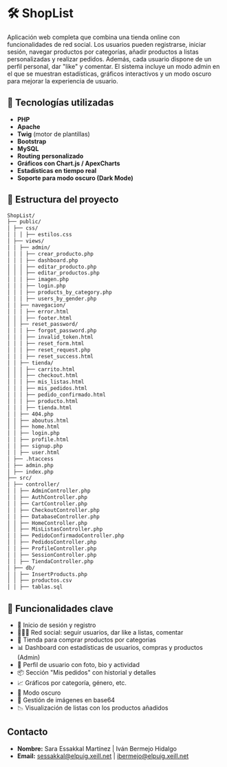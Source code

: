 # 🛠️ ShopList

Aplicación web completa que combina una tienda online con funcionalidades de red social. Los usuarios pueden registrarse, iniciar sesión, navegar productos por categorías, añadir productos a listas personalizadas y realizar pedidos. Además, cada usuario dispone de un perfil personal, dar "like" y comentar. El sistema incluye un modo admin en el que se muestran estadísticas, gráficos interactivos y un modo oscuro para mejorar la experiencia de usuario.

## 🚀 Tecnologías utilizadas

- **PHP**
- **Apache**
- **Twig** (motor de plantillas)
- **Bootstrap**
- **MySQL**
- **Routing personalizado**
- **Gráficos con Chart.js / ApexCharts**
- **Estadísticas en tiempo real**
- **Soporte para modo oscuro (Dark Mode)**

## 📁 Estructura del proyecto
```bash
ShopList/
├── public/
│ ├── css/
│ │ │ ├── estilos.css
│ ├── views/
│ │ ├── admin/
│ │ │ ├── crear_producto.php
│ │ │ ├── dashboard.php
│ │ │ ├── editar_producto.php
│ │ │ ├── editar_productos.php
│ │ │ ├── imagen.php
│ │ │ ├── login.php
│ │ │ ├── products_by_category.php
│ │ │ ├── users_by_gender.php
│ │ ├── navegacion/
│ │ │ ├── error.html
│ │ │ ├── footer.html
│ │ ├── reset_password/
│ │ │ ├── forgot_password.php
│ │ │ ├── invalid_token.html
│ │ │ ├── reset_form.html
│ │ │ ├── reset_request.php
│ │ │ ├── reset_success.html
│ │ ├── tienda/
│ │ │ ├── carrito.html
│ │ │ ├── checkout.html
│ │ │ ├── mis_listas.html
│ │ │ ├── mis_pedidos.html
│ │ │ ├── pedido_confirmado.html
│ │ │ ├── producto.html
│ │ │ ├── tienda.html
│ │ ├── 404.php
│ │ ├── aboutus.html
│ │ ├── home.html
│ │ ├── login.php
│ │ ├── profile.html
│ │ ├── signup.php
│ │ ├── user.html
│ ├── .htaccess
│ ├── admin.php
│ ├── index.php
├── src/
│ ├── controller/
│ │ ├── AdminController.php
│ │ ├── AuthController.php
│ │ ├── CartController.php
│ │ ├── CheckoutController.php
│ │ ├── DatabaseController.php
│ │ ├── HomeController.php
│ │ ├── MisListasController.php
│ │ ├── PedidoConfirmadoController.php
│ │ ├── PedidosController.php
│ │ ├── ProfileController.php
│ │ ├── SessionController.php
│ │ ├── TiendaController.php
│ ├── db/
│ │ ├── InsertProducts.php
│ │ ├── productos.csv
│ │ ├── tablas.sql

```

## 🧪 Funcionalidades clave

- 🔐 Inicio de sesión y registro
- 🧑🤝🧑 Red social: seguir usuarios, dar like a listas, comentar
- 🛒 Tienda para comprar productos por categorias
- 📊 Dashboard con estadísticas de usuarios, compras y productos (Admin)
- 👤 Perfil de usuario con foto, bio y actividad
- 📦 Sección "Mis pedidos" con historial y detalles
- 📈 Gráficos por categoría, género, etc.
- 🌙 Modo oscuro
- 📁 Gestión de imágenes en base64
- 📉 Visualización de listas con los productos añadidos


## Contacto

- **Nombre:** Sara Essakkal Martínez | Iván Bermejo Hidalgo
- **Email:** sessakkal@elpuig.xeill.net | ibermejo@elpuig.xeill.net